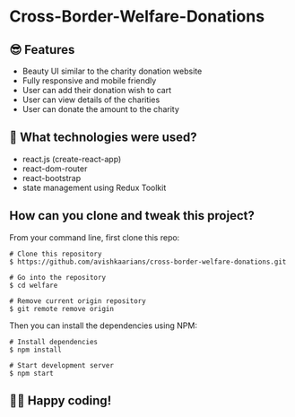 # Cross-Border-Welfare-Donations

## 😎 Features

- Beauty UI similar to the charity donation website
- Fully responsive and mobile friendly 
- User can add their donation wish to cart
- User can view details of the charities
- User can donate the amount to the charity 

## 🚀 What technologies were used?

- react.js (create-react-app)
- react-dom-router
- react-bootstrap
- state management using Redux Toolkit

## How can you clone and tweak this project?

From your command line, first clone this repo:

```
# Clone this repository
$ https://github.com/avishkaarians/cross-border-welfare-donations.git

# Go into the repository
$ cd welfare

# Remove current origin repository
$ git remote remove origin

```

Then you can install the dependencies using NPM:

```
# Install dependencies
$ npm install

# Start development server
$ npm start

```
👨‍💻 Happy coding!
---
